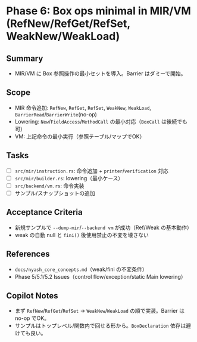 # Phase 6: Box ops minimal in MIR/VM (RefNew/RefGet/RefSet, WeakNew/WeakLoad)

## Summary
- MIR/VM に Box 参照操作の最小セットを導入。Barrier はダミーで開始。

## Scope
- MIR 命令追加: `RefNew`, `RefGet`, `RefSet`, `WeakNew`, `WeakLoad`, `BarrierRead`/`BarrierWrite`(no-op)
- Lowering: `New`/`FieldAccess`/`MethodCall` の最小対応（`BoxCall` は後続でも可）
- VM: 上記命令の最小実行（参照テーブル/マップでOK）

## Tasks
- [ ] `src/mir/instruction.rs`: 命令追加 + `printer`/`verification` 対応
- [ ] `src/mir/builder.rs`: lowering（最小ケース）
- [ ] `src/backend/vm.rs`: 命令実装
- [ ] サンプル/スナップショットの追加

## Acceptance Criteria
- 新規サンプルで `--dump-mir`/`--backend vm` が成功（Ref/Weak の基本動作）
- weak の自動 null と `fini()` 後使用禁止の不変を壊さない

## References
- `docs/nyash_core_concepts.md`（weak/fini の不変条件）
- Phase 5/5.1/5.2 Issues（control flow/exception/static Main lowering）

## Copilot Notes
- まず `RefNew`/`RefGet`/`RefSet` → `WeakNew`/`WeakLoad` の順で実装。Barrier は no-op でOK。
- サンプルはトップレベル/関数内で回せる形から。`BoxDeclaration` 依存は避けても良い。
